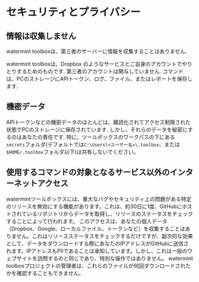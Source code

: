 # セキュリティとプライバシー

## 情報は収集しません 

watermint toolboxは、第三者のサーバーに情報を収集することはありません. 

watermint toolboxは、Dropbox のようなサービスとご自身のアカウントでやりとりするためのものです. 第三者のアカウントは関与していません. コマンドは、PCのストレージにAPIトークン、ログ、ファイル、またはレポートを保存します.

## 機密データ

APIトークンなどの機密データのほとんどは、難読化されてアクセス制限された状態でPCのストレージに保存されています. しかし、それらのデータを秘密にするのはあなたの責任です.
特に、ツールボックスのワークパスの下にある`secrets`フォルダ(デフォルトでは`C:\Users\<ユーザー名>\.toolbox`、または`$HOME/.toolbox`フォルダ以下)は共有しないでください。

## 使用するコマンドの対象となるサービス以外のインターネットアクセス

watermintツールボックスには、重大なバグやセキュリティ上の問題がある特定のリリースを無効にする機能があります。これは、約30日に1度、GitHubにホストされているリポジトリからデータを取得し、リリースのステータスをチェックすることによって行われます。
このアクセスは、あなたの個人データ（Dropbox、Google、ローカルファイル、トークンなど）を収集することはありません。これはリリースステータスをチェックするだけですが、副次的な効果として、データをダウンロードする際にあなたのIPアドレスがGitHubに送信されます。IPアドレスもPIIであることは承知しています。しかし、これは一般のウェブサイトを訪問するのと同じであり、特別な操作ではありません。
watermint toolboxプロジェクトの管理者は、これらのファイルが何回ダウンロードされたかを確認することもできません。

